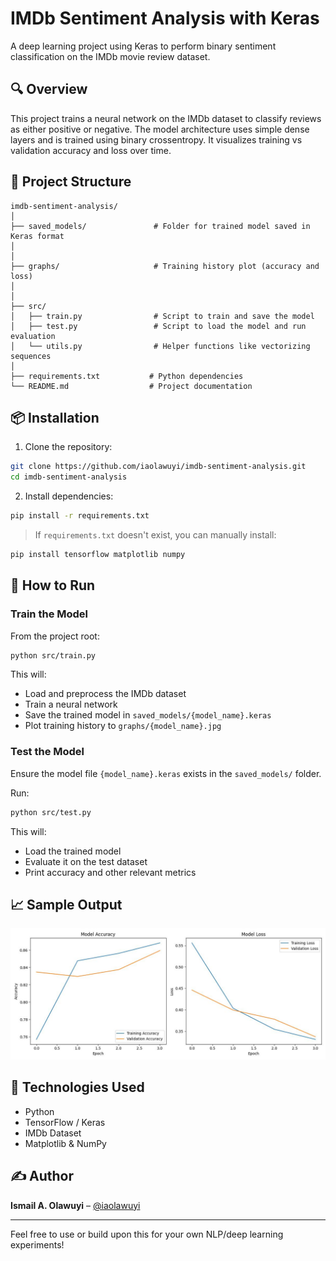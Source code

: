 # IMDb Sentiment Analysis with Keras

A deep learning project using Keras to perform binary sentiment classification on the IMDb movie review dataset.

## 🔍 Overview

This project trains a neural network on the IMDb dataset to classify reviews as either positive or negative. The model architecture uses simple dense layers and is trained using binary crossentropy. It visualizes training vs validation accuracy and loss over time.

## 📂 Project Structure

```
imdb-sentiment-analysis/
│
├── saved_models/               # Folder for trained model saved in Keras format
│
│
├── graphs/                     # Training history plot (accuracy and loss)
│
│
├── src/
│   ├── train.py                # Script to train and save the model
│   ├── test.py                 # Script to load the model and run evaluation
│   └── utils.py                # Helper functions like vectorizing sequences
│
├── requirements.txt           # Python dependencies
└── README.md                  # Project documentation
```

## 📦 Installation

1. Clone the repository:

```bash
git clone https://github.com/iaolawuyi/imdb-sentiment-analysis.git
cd imdb-sentiment-analysis
```

2. Install dependencies:

```bash
pip install -r requirements.txt
```

> If `requirements.txt` doesn't exist, you can manually install:
```bash
pip install tensorflow matplotlib numpy
```

## 🚀 How to Run

### Train the Model

From the project root:

```bash
python src/train.py
```

This will:
- Load and preprocess the IMDb dataset
- Train a neural network
- Save the trained model in `saved_models/{model_name}.keras`
- Plot training history to `graphs/{model_name}.jpg`

### Test the Model

Ensure the model file `{model_name}.keras` exists in the `saved_models/` folder.

Run:

```bash
python src/test.py
```

This will:
- Load the trained model
- Evaluate it on the test dataset
- Print accuracy and other relevant metrics

## 📈 Sample Output

![Model Training History](graphs/modelv1.jpg)

## 🧠 Technologies Used

- Python
- TensorFlow / Keras
- IMDb Dataset
- Matplotlib & NumPy

## ✍️ Author

**Ismail A. Olawuyi** – [@iaolawuyi](https://github.com/iaolawuyi)

---

Feel free to use or build upon this for your own NLP/deep learning experiments!

